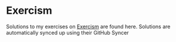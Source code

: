 # Exercism
Solutions to my exercises on [Exercism](https://exercism.org) are found here. Solutions are automatically synced up using their GitHub Syncer
